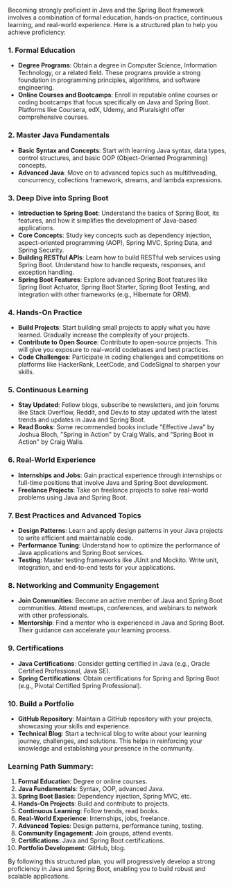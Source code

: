 Becoming strongly proficient in Java and the Spring Boot framework involves a combination of formal education, hands-on practice, continuous learning, and real-world experience. Here is a structured plan to help you achieve proficiency:

### 1. **Formal Education**

- **Degree Programs**: Obtain a degree in Computer Science, Information Technology, or a related field. These programs provide a strong foundation in programming principles, algorithms, and software engineering.
- **Online Courses and Bootcamps**: Enroll in reputable online courses or coding bootcamps that focus specifically on Java and Spring Boot. Platforms like Coursera, edX, Udemy, and Pluralsight offer comprehensive courses.

### 2. **Master Java Fundamentals**

- **Basic Syntax and Concepts**: Start with learning Java syntax, data types, control structures, and basic OOP (Object-Oriented Programming) concepts.
- **Advanced Java**: Move on to advanced topics such as multithreading, concurrency, collections framework, streams, and lambda expressions.

### 3. **Deep Dive into Spring Boot**

- **Introduction to Spring Boot**: Understand the basics of Spring Boot, its features, and how it simplifies the development of Java-based applications.
- **Core Concepts**: Study key concepts such as dependency injection, aspect-oriented programming (AOP), Spring MVC, Spring Data, and Spring Security.
- **Building RESTful APIs**: Learn how to build RESTful web services using Spring Boot. Understand how to handle requests, responses, and exception handling.
- **Spring Boot Features**: Explore advanced Spring Boot features like Spring Boot Actuator, Spring Boot Starter, Spring Boot Testing, and integration with other frameworks (e.g., Hibernate for ORM).

### 4. **Hands-On Practice**

- **Build Projects**: Start building small projects to apply what you have learned. Gradually increase the complexity of your projects.
- **Contribute to Open Source**: Contribute to open-source projects. This will give you exposure to real-world codebases and best practices.
- **Code Challenges**: Participate in coding challenges and competitions on platforms like HackerRank, LeetCode, and CodeSignal to sharpen your skills.

### 5. **Continuous Learning**

- **Stay Updated**: Follow blogs, subscribe to newsletters, and join forums like Stack Overflow, Reddit, and Dev.to to stay updated with the latest trends and updates in Java and Spring Boot.
- **Read Books**: Some recommended books include "Effective Java" by Joshua Bloch, "Spring in Action" by Craig Walls, and "Spring Boot in Action" by Craig Walls.

### 6. **Real-World Experience**

- **Internships and Jobs**: Gain practical experience through internships or full-time positions that involve Java and Spring Boot development.
- **Freelance Projects**: Take on freelance projects to solve real-world problems using Java and Spring Boot.

### 7. **Best Practices and Advanced Topics**

- **Design Patterns**: Learn and apply design patterns in your Java projects to write efficient and maintainable code.
- **Performance Tuning**: Understand how to optimize the performance of Java applications and Spring Boot services.
- **Testing**: Master testing frameworks like JUnit and Mockito. Write unit, integration, and end-to-end tests for your applications.

### 8. **Networking and Community Engagement**

- **Join Communities**: Become an active member of Java and Spring Boot communities. Attend meetups, conferences, and webinars to network with other professionals.
- **Mentorship**: Find a mentor who is experienced in Java and Spring Boot. Their guidance can accelerate your learning process.

### 9. **Certifications**

- **Java Certifications**: Consider getting certified in Java (e.g., Oracle Certified Professional, Java SE).
- **Spring Certifications**: Obtain certifications for Spring and Spring Boot (e.g., Pivotal Certified Spring Professional).

### 10. **Build a Portfolio**

- **GitHub Repository**: Maintain a GitHub repository with your projects, showcasing your skills and experience.
- **Technical Blog**: Start a technical blog to write about your learning journey, challenges, and solutions. This helps in reinforcing your knowledge and establishing your presence in the community.

### Learning Path Summary:

1. **Formal Education**: Degree or online courses.
2. **Java Fundamentals**: Syntax, OOP, advanced Java.
3. **Spring Boot Basics**: Dependency injection, Spring MVC, etc.
4. **Hands-On Projects**: Build and contribute to projects.
5. **Continuous Learning**: Follow trends, read books.
6. **Real-World Experience**: Internships, jobs, freelance.
7. **Advanced Topics**: Design patterns, performance tuning, testing.
8. **Community Engagement**: Join groups, attend events.
9. **Certifications**: Java and Spring Boot certifications.
10. **Portfolio Development**: GitHub, blog.

By following this structured plan, you will progressively develop a strong proficiency in Java and Spring Boot, enabling you to build robust and scalable applications.

